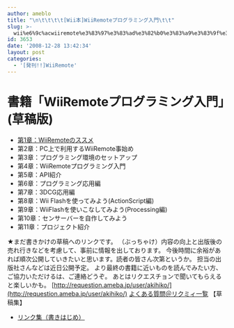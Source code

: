 ```yaml
---
author: ameblo
title: "\n\t\t\t\t[Wii本]WiiRemoteプログラミング入門\t\t"
slug: >-
  wii%e6%9c%acwiiremote%e3%83%97%e3%83%ad%e3%82%b0%e3%83%a9%e3%83%9f%e3%83%b3%e3%82%b0%e5%85%a5%e9%96%80
id: 3653
date: '2008-12-28 13:42:34'
layout: post
categories:
  - '[発刊!!]WiiRemote'
---
```


# 書籍「WiiRemoteプログラミング入門」(草稿版)

*   [第1章：WiiRemoteのススメ](http://ameblo.jp/akihiko/entry-10184260737.html)
*   第2章：PC上で利用するWiiRemote事始め
*   第3章：プログラミング環境のセットアップ
*   第4章：WiiRemoteプログラミング入門
*   第5章：API紹介
*   第6章：プログラミング応用編
*   第7章：3DCG応用編
*   第8章：Wii Flashを使ってみよう(ActionScript編)
*   第9章：WiiFlashを使いこなしてみよう(Processing編)
*   第10章：センサーバーを自作してみよう
*   第11章：プロジェクト紹介

★まだ書きかけの草稿へのリンクです。 （ぶっちゃけ）内容の向上と出版後の売れ行きなどを考慮して、事前に情報を出しております。 今後時間に余裕があれば順次公開していきたいと思います。読者の皆さん次第というか。 担当の出版社さんなどは近日公開予定。 より最終の書籍に近いものを読んでみたい方、ご協力いただけるは、ご連絡どうぞ。 あとはリクエスチョンで聞いてもらえると楽しいかも。 [http://requestion.ameba.jp/user/akihiko/](http://requestion.ameba.jp/user/akihiko/) [よくある質問＠リクミィ一覧](http://requestion.ameba.jp/user/akihiko/reqmeList/) 【草稿集】

*   [リンク集（書きはじめ）](http://ameblo.jp/akihiko/entry-10184253601.html)